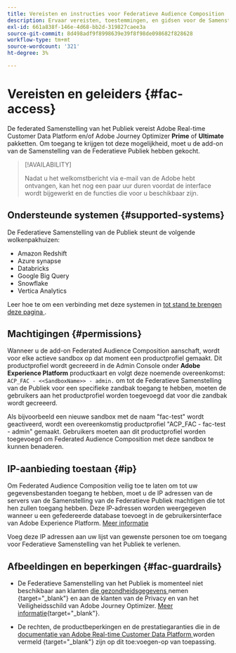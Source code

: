 ```yaml
---
title: Vereisten en instructies voor Federatieve Audience Composition
description: Ervaar vereisten, toestemmingen, en gidsen voor de Samenstelling van de Publiek van de Federatieve
exl-id: 661a838f-146e-4d68-bb2d-319827caee3a
source-git-commit: 8d498adf9f8998639e39f8f98de098682f828628
workflow-type: tm+mt
source-wordcount: '321'
ht-degree: 3%

---
```


# Vereisten en geleiders {#fac-access}

De federated Samenstelling van het Publiek vereist Adobe Real-time Customer Data Platform en/of Adobe Journey Optimizer **Prime** of **Ultimate** pakketten. Om toegang te krijgen tot deze mogelijkheid, moet u de add-on van de Samenstelling van de Federatieve Publiek hebben gekocht.

>[!AVAILABILITY]
>
>Nadat u het welkomstbericht via e-mail van de Adobe hebt ontvangen, kan het nog een paar uur duren voordat de interface wordt bijgewerkt en de functies die voor u beschikbaar zijn.

## Ondersteunde systemen {#supported-systems}

De Federatieve Samenstelling van de Publiek steunt de volgende wolkenpakhuizen:

* Amazon Redshift
* Azure synapse
* Databricks
* Google Big Query
* Snowflake
* Vertica Analytics

Leer hoe te om een verbinding met deze systemen in [ tot stand te brengen deze pagina ](../connections/connections.md).

<!--
## Sandboxes

When purchasing the Federated Audience Composition add-on, you are entitled to two sandboxes (one production sandbox and one non-production sandbox). For any additional sandbox provisioning requests, contact your Adobe representative.
-->

## Machtigingen {#permissions}

Wanneer u de add-on Federated Audience Composition aanschaft, wordt voor elke actieve sandbox op dat moment een productprofiel gemaakt. Dit productprofiel wordt gecreeerd in de Admin Console onder **Adobe Experience Platform** productkaart en volgt deze noemende overeenkomst: `ACP_FAC - <<SandboxName>> - admin.` om tot de Federatieve Samenstelling van de Publiek voor een specifieke zandbak toegang te hebben, moeten de gebruikers aan het productprofiel worden toegevoegd dat voor die zandbak wordt gecreeerd.

Als bijvoorbeeld een nieuwe sandbox met de naam &quot;fac-test&quot; wordt geactiveerd, wordt een overeenkomstig productprofiel &quot;ACP_FAC - fac-test - admin&quot; gemaakt. Gebruikers moeten aan dit productprofiel worden toegevoegd om Federated Audience Composition met deze sandbox te kunnen benaderen.

## IP-aanbieding toestaan {#ip}

Om Federated Audience Composition veilig toe te laten om tot uw gegevensbestanden toegang te hebben, moet u de IP adressen van de servers van de Samenstelling van de Federatieve Publiek machtigen die tot hen zullen toegang hebben. Deze IP-adressen worden weergegeven wanneer u een gefedereerde database toevoegt in de gebruikersinterface van Adobe Experience Platform. [Meer informatie](../connections/connections.md)

Voeg deze IP adressen aan uw lijst van gewenste personen toe om toegang voor Federatieve Samenstelling van het Publiek te verlenen.

## Afbeeldingen en beperkingen {#fac-guardrails}

* De Federatieve Samenstelling van het Publiek is momenteel niet beschikbaar aan klanten [ die gezondheidsgegevens ](https://experienceleague.adobe.com/en/docs/events/customer-data-management-voices-recordings/governance/healthcare-shield) nemen {target="_blank"} en aan de klanten van de Privacy en van het Veiligheidsschild van Adobe Journey Optimizer. [Meer informatie](https://experienceleague.adobe.com/en/docs/journey-optimizer/using/audiences-profiles-identities/audiences/about-audiences){target="_blank"}.

<!--
* Federated Audience Composition is compatible with Privacy & Security Shield and can be used in all verticals except for healthcare industries. Currently, Federated Audience Composition cannot be licensed to customers looking to ingest health data. [Learn more](https://experienceleague.adobe.com/en/docs/events/customer-data-management-voices-recordings/governance/healthcare-shield){target="_blank"}-->

* De rechten, de productbeperkingen en de prestatiegaranties die in de [ documentatie van Adobe Real-time Customer Data Platform ](https://experienceleague.adobe.com/en/docs/experience-platform/profile/guardrails) worden vermeld {target="_blank"} zijn op dit toe:voegen-op van toepassing.

